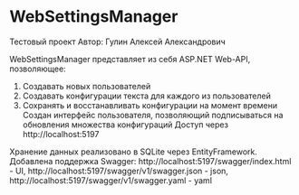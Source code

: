 # WebSettingsManager
Тестовый проект
Автор: Гулин Алексей Александрович

WebSettingsManager представляет из себя ASP.NET Web-API, позволяющее:
1) Создавать новых пользователей
2) Создавать конфигурации текста для каждого из пользователей
3) Сохранять и восстанавливать конфигурации на момент времени
Создан интерфейс пользователя, позволяющий подписываться на обновления множества конфигураций
Доступ через http://localhost:5197

Хранение данных реализовано в SQLite через EntityFramework.
Добавлена поддержка Swagger:
http://localhost:5197/swagger/index.html       - UI,
http://localhost:5197/swagger/v1/swagger.json  - json,
http://localhost:5197/swagger/v1/swagger.yaml  - yaml
